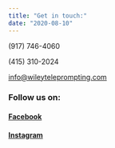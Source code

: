 ```yaml
---
title: "Get in touch:"
date: "2020-08-10"
---
```


(917) 746-4060

(415) 310-2024

info@wileyteleprompting.com

### Follow us on:

#### [Facebook](https://www.facebook.com/WileyTeleprompting/)

#### [Instagram](https://www.instagram.com/wileyteleprompting/)